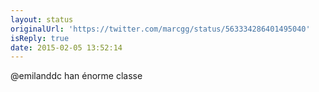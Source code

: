 ```yaml
---
layout: status
originalUrl: 'https://twitter.com/marcgg/status/563334286401495040'
isReply: true
date: 2015-02-05 13:52:14
---
```


@emilanddc han énorme classe
